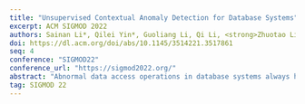 ```yaml
---
title: "Unsupervised Contextual Anomaly Detection for Database Systems"
excerpt: ACM SIGMOD 2022
authors: Sainan Li*, Qilei Yin*, Guoliang Li, Qi Li, <strong>Zhuotao Liu</strong>, Jinwei Zhu
doi: https://dl.acm.org/doi/abs/10.1145/3514221.3517861
seq: 4
conference: "SIGMOD22"
conference_url: "https://sigmod2022.org/"
abstract: "Abnormal data access operations in database systems always hap-pen, which are typically incurred by misoperations or attacks, though these systems are enforced with strict access control policies. However, prior arts only focus on detecting abnormal data accesses by utilizing known attack patterns or identifying behaviors significantly deviated from normal behaviors. They cannot capture stealthy abnormal data access operations that are similar to normal ones. In this paper, we propose a novel unsupervised anomaly detection system UCAD, which aims to detect abnormal data access operations, by comparing operation's semantics with their contextual intent. However, it is non-trivial to obtain accurate semantics of operations for intent analysis because (i) the same operation may exhibit diverse semantics under different operation contexts and (ii) different operation sequences could have identical semantics due to heterogeneous user access patterns. To address this issue, we develop a new transformer model called Trans-DAS for UCAD. Trans-DAS learns the semantics of individual operations by utilizing the attention mechanism that analyzes the relevance between any pair of operations in sequence, and captures the contextual intent of operations inferred from the contexts. Specifically, Trans-DAS utilizes a particular embedding layer to embed the semantics of individual operations without the operation order information and a masking mechanism that allows Trans-DAS to learn the semantics according to the bidirectional contexts. Also, we define a new training objective for Trans-DAS to enlarge the difference among the embedded semantics. Furthermore, in order to effectively utilize Trans-DAS for detection, we develop two modules in UCAD, i.e., a data preprocessing module that allows Trans-DAS to accurately learn the normal semantic information by removing noisy data, and an anomaly detection module that learns the semantic information for intent comparison. We evaluate the performance of UCAD on real-world data traces under different settings (e.g., varied parameters and hybrid datasets). The results demonstrate that UCAD achieves the average F1-score of 0.94 in two scenarios, which significantly outperform baselines, and shows robustness to hybrid data and good transferability to different tasks."
tag: SIGMOD 22
---
```

